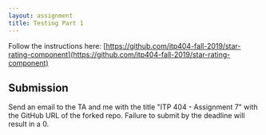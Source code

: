 ```yaml
---
layout: assignment
title: Testing Part 1
---
```


Follow the instructions here: [https://github.com/itp404-fall-2019/star-rating-component](https://github.com/itp404-fall-2019/star-rating-component)

## Submission

Send an email to the TA and me with the title "ITP 404 - Assignment 7" with the GitHub URL of the forked repo. Failure to submit by the deadline will result in a 0.
